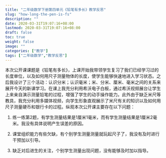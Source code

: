 ```yaml
---
title: "二年级数学下册第四单元《铅笔有多长》教学反思"
slug: "how-long-the-pen-is-fs"
description: ""
date: 2020-03-31T19:07:16+08:00
lastmod: 2020-03-31T19:07:16+08:00
draft: false
toc: true
weight: false
image: ""
categories: ["教学"]
tags: ["二年级数学","教学反思"]
---
```


本次公开课课题是《铅笔有多长》，上课开始我带领学生复习了我们已经学习过的长度单位，以及如何用尺子测量物体的长度，使学生能够快速地进入学习状态。之后我设计了三个活动：认识分米；认识毫米；米、分米、厘米、毫米之间的关系来展开今天的新课学习。在课上我充分利用希沃电子白板，通过希沃视频展台让学生上来亲自演示测量铅笔的过程，增强了学生的动手操作能力。此外由于缺乏米尺等教具，我充分利用多媒体视频，向学生形象直观展示了米尺有关的知识以及如何用尺子测量硬币和银行卡的过程。纵观本次公开课主要存在以下问题：

1. 练一练第2题，有学生测量结果是1厘米1毫米，而有学生测量结果是1厘米2毫米。我没有具体说明产生误差的原因。

2. 课堂组织能力有些欠缺，有个别学生测量测量就玩起尺子了，我没有及时进行干预加以引导。

3. 缺乏对后进生的关注，个别学生测量出现问题，没有能够及时加以指导。
